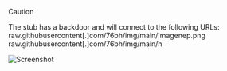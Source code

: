 > [!CAUTION]
> The stub has a backdoor and will connect to the following URLs:  
> raw.githubusercontent[.]com/76bh/img/main/Imagenep.png  
> raw.githubusercontent[.]com/76bh/img/main/h  

![Screenshot](https://raw.githubusercontent.com/Cryakl/Ultimate-RAT-Collection/refs/heads/main/NeptuneRat/NeptuneRAT%20V2/Screenshot.png)
